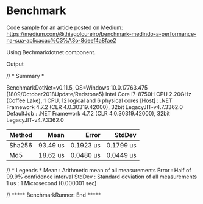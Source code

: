 # Benchmark
Code sample for an article posted on Medium:
https://medium.com/@thiagoloureiro/benchmark-medindo-a-performance-na-sua-aplicacac%C3%A3o-8deef4a8fae2

Using Bechmarkdotnet component.

Output

// * Summary *

BenchmarkDotNet=v0.11.5, OS=Windows 10.0.17763.475 (1809/October2018Update/Redstone5)
Intel Core i7-8750H CPU 2.20GHz (Coffee Lake), 1 CPU, 12 logical and 6 physical cores
  [Host]     : .NET Framework 4.7.2 (CLR 4.0.30319.42000), 32bit LegacyJIT-v4.7.3362.0
  DefaultJob : .NET Framework 4.7.2 (CLR 4.0.30319.42000), 32bit LegacyJIT-v4.7.3362.0


| Method |     Mean |     Error |    StdDev |
|------- |---------:|----------:|----------:|
| Sha256 | 93.49 us | 0.1923 us | 0.1799 us |
|    Md5 | 18.62 us | 0.0480 us | 0.0449 us |

// * Legends *
  Mean   : Arithmetic mean of all measurements
  Error  : Half of 99.9% confidence interval
  StdDev : Standard deviation of all measurements
  1 us   : 1 Microsecond (0.000001 sec)

// ***** BenchmarkRunner: End *****
